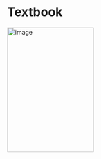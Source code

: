 # Textbook

<img width="200" height="287" alt="image" src="https://profgentry.github.io/ecpi/Python/jlbd4iyp.png" />

